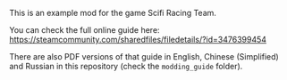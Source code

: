 This is an example mod for the game Scifi Racing Team.

You can check the full online guide here: https://steamcommunity.com/sharedfiles/filedetails/?id=3476399454

There are also PDF versions of that guide in English, Chinese (Simplified) and Russian in this repository (check the `modding_guide` folder).
